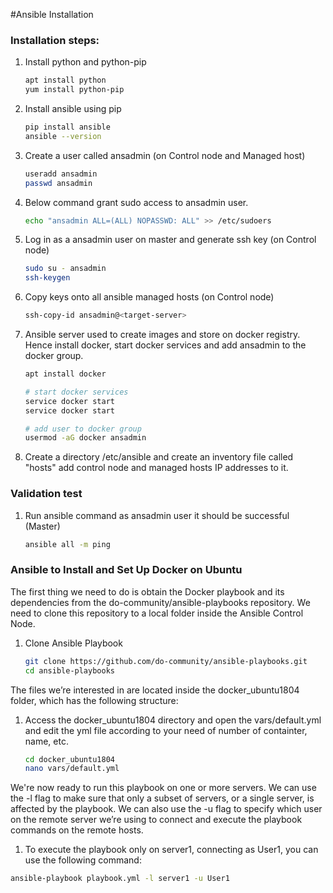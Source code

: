 #Ansible Installation

### Installation steps:

1. Install python and python-pip
   ```sh
   apt install python
   yum install python-pip
   ```
1. Install ansible using pip
    ```sh
    pip install ansible
   ansible --version
   ```                          
1. Create a user called ansadmin (on Control node and Managed host)  
   ```sh
   useradd ansadmin
   passwd ansadmin
   ```
1. Below command grant sudo access to ansadmin user. 
   ```sh
   echo "ansadmin ALL=(ALL) NOPASSWD: ALL" >> /etc/sudoers
   ```
   
1. Log in as a ansadmin user on master and generate ssh key (on Control node)
   ```sh 
   sudo su - ansadmin
   ssh-keygen
   ```
1. Copy keys onto all ansible managed hosts (on Control node)
   ```sh 
   ssh-copy-id ansadmin@<target-server>
   ```

1. Ansible server used to create images and store on docker registry. Hence install docker, start docker services and add ansadmin to the docker group. 
   ```sh
   apt install docker
   
   # start docker services 
   service docker start
   service docker start 
   
   # add user to docker group 
   usermod -aG docker ansadmin

   ```
1. Create a directory /etc/ansible and create an inventory file called "hosts" add control node and managed hosts IP addresses to it. 
 
### Validation test

   
1. Run ansible command as ansadmin user it should be successful (Master)
   ```sh 
   ansible all -m ping
   ```
### Ansible to Install and Set Up Docker on Ubuntu

The first thing we need to do is obtain the Docker playbook and its dependencies from the do-community/ansible-playbooks repository. We need to clone this repository to a local folder inside the Ansible Control Node.

1. Clone Ansible Playbook
   ```sh
   git clone https://github.com/do-community/ansible-playbooks.git
   cd ansible-playbooks
   ```
 The files we’re interested in are located inside the docker_ubuntu1804 folder, which has the following structure:

1. Access the docker_ubuntu1804 directory and open the vars/default.yml and edit the yml file according to your need of number of containter, name, etc.
    ```sh
    cd docker_ubuntu1804
    nano vars/default.yml
    ```
We're now ready to run this playbook on one or more servers. We can use the -l flag to make sure that only a subset of servers, or a single server, is affected by the playbook. We can also use the -u flag to specify which user on the remote server we’re using to connect and execute the playbook commands on the remote hosts.
1. To execute the playbook only on server1, connecting as User1, you can use the following command:
```sh
ansible-playbook playbook.yml -l server1 -u User1
```




